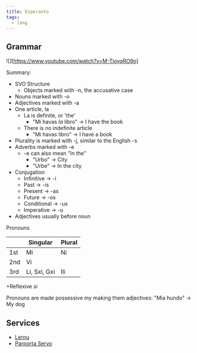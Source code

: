 ```yaml
---
title: Esperanto
tags:
  - lang
---
```



## Grammar
![][https://www.youtube.com/watch?v=M-TioyqRO9o]

Summary:
- SVO Structure
	- Objects marked with -n, the accusative case
- Nouns marked with -o
- Adjectives marked with -a
- One article, la
	- La is definite, or 'the'
		- "Mi havas _la_ libro" -> I have the book
	- There is no indefinite article
		- "Mi havas libro" -> I have a book
- Plurality is marked with -j, similar to the English -s
- Adverbs marked with -e
	- -e can also mean "In the"
		- "Urbo" -> City
		- "Urbe" -> In the city
- Conjugation
	- Infinitive -> -i
	- Past -> -is
	- Present -> -as
	- Future -> -os
	- Conditional -> -us
	- Imperative -> -u
- Adjectives usually before noun

Pronouns

|     | Singular     | Plural |
| --- | ------------ | ------ |
| 1st | Mi           | Ni     |
| 2nd | Vi           |        |
| 3rd | Li, Sxi, Gxi | Ili    |
+Reflexive _si_

Pronouns are made possessive my making them adjectives:
	"Mia hundo" -> My dog

## Services
- [Lernu](https://lernu.net/)
- [Parporta Servo](https://www.pasportaservo.org/)